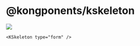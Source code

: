 # @kongponents/kskeleton

[![](https://img.shields.io/npm/v/@kongponents/kemptystate.svg?style=flat-square)](https://www.npmjs.com/package/@kongponents/kskeleton)

```vue
<KSkeleton type="form" />
```
